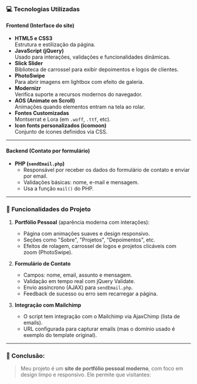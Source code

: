 ### 💻 **Tecnologias Utilizadas**

#### **Frontend (Interface do site)**
- **HTML5 e CSS3**  
  Estrutura e estilização da página.
- **JavaScript (jQuery)**  
  Usado para interações, validações e funcionalidades dinâmicas.
- **Slick Slider**  
  Biblioteca de carrossel para exibir depoimentos e logos de clientes.
- **PhotoSwipe**  
  Para abrir imagens em lightbox com efeito de galeria.
- **Modernizr**  
  Verifica suporte a recursos modernos do navegador.
- **AOS (Animate on Scroll)**  
  Animações quando elementos entram na tela ao rolar.
- **Fontes Customizadas**  
  Montserrat e Lora (em `.woff`, `.ttf`, etc).
- **Icon fonts personalizados (icomoon)**  
  Conjunto de ícones definidos via CSS.

---

#### **Backend (Contato por formulário)**
- **PHP (`sendEmail.php`)**
  - Responsável por receber os dados do formulário de contato e enviar por email.
  - Validações básicas: nome, e-mail e mensagem.
  - Usa a função `mail()` do PHP.
  
---

### 🔧 **Funcionalidades do Projeto**

1. **Portfólio Pessoal** (aparência moderna com interações):
   - Página com animações suaves e design responsivo.
   - Seções como "Sobre", "Projetos", "Depoimentos", etc.
   - Efeitos de rolagem, carrossel de logos e projetos clicáveis com zoom (PhotoSwipe).

2. **Formulário de Contato**
   - Campos: nome, email, assunto e mensagem.
   - Validação em tempo real com jQuery Validate.
   - Envio assíncrono (AJAX) para `sendEmail.php`.
   - Feedback de sucesso ou erro sem recarregar a página.

3. **Integração com Mailchimp**
   - O script tem integração com o Mailchimp via AjaxChimp (lista de emails).
   - URL configurada para capturar emails (mas o domínio usado é exemplo do template original).

---

### 📝 Conclusão:

> Meu projeto é um **site de portfólio pessoal moderno**, com foco em design limpo e responsivo. Ele permite que visitantes:
